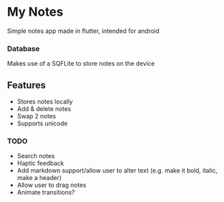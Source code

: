 # My Notes
Simple notes app made in flutter, intended for android

### Database
Makes use of a SQFLite to store notes on the device

## Features
- Stores notes locally
- Add & delete notes
- Swap 2 notes
- Supports unicode

### TODO
- Search notes
- Haptic feedback
- Add markdown support/allow user to alter text (e.g. make it bold, italic, make a header)
- Allow user to drag notes
- Animate transitions?
